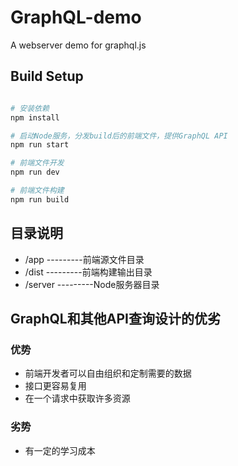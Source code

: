 # GraphQL-demo
A webserver demo for graphql.js    
## Build Setup

```bash

# 安装依赖
npm install

# 启动Node服务，分发build后的前端文件，提供GraphQL API
npm run start

# 前端文件开发
npm run dev

# 前端文件构建
npm run build

```
## 目录说明
- /app      ---------前端源文件目录
- /dist     ---------前端构建输出目录
- /server   ---------Node服务器目录


## GraphQL和其他API查询设计的优劣
### 优势
  - 前端开发者可以自由组织和定制需要的数据
  - 接口更容易复用
  - 在一个请求中获取许多资源
### 劣势
  - 有一定的学习成本
